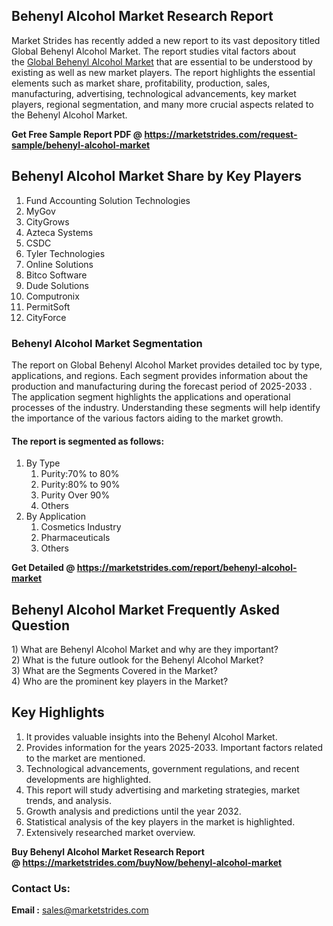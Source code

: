 <h2>Behenyl Alcohol Market Research Report</h2>
<p>Market Strides has recently added a new report to its vast depository titled Global Behenyl Alcohol Market. The report studies vital factors about the&nbsp;<a href="https://marketstrides.com/report/behenyl-alcohol-market">Global Behenyl Alcohol Market</a>&nbsp;that are essential to be understood by existing as well as new market players. The report highlights the essential elements such as market share, profitability, production, sales, manufacturing, advertising, technological advancements, key market players, regional segmentation, and many more crucial aspects related to the Behenyl Alcohol Market.</p>
<p><strong>Get Free Sample Report PDF @&nbsp;<a href="https://marketstrides.com/request-sample/behenyl-alcohol-market">https://marketstrides.com/request-sample/behenyl-alcohol-market</a></strong></p>
<h2><strong>Behenyl Alcohol Market Share by Key Players</strong></h2>
<ol>
<li>Fund Accounting Solution Technologies</li>
<li>MyGov</li>
<li>CityGrows</li>
<li>Azteca Systems</li>
<li>CSDC</li>
<li>Tyler Technologies</li>
<li>Online Solutions</li>
<li>Bitco Software</li>
<li>Dude Solutions</li>
<li>Computronix</li>
<li>PermitSoft</li>
<li>CityForce</li>
</ol>
<h3><strong>Behenyl Alcohol Market Segmentation</strong></h3>
<p>The report on Global Behenyl Alcohol Market provides detailed toc by type, applications, and regions. Each segment provides information about the production and manufacturing during the forecast period of 2025-2033 . The application segment highlights the applications and operational processes of the industry. Understanding these segments will help identify the importance of the various factors aiding to the market growth.</p>
<h4>The report is segmented as follows:</h4>
<ol>
<li>By Type
<ol>
<li>Purity:70% to 80%</li>
<li>Purity:80% to 90%</li>
<li>Purity Over 90%</li>
<li>Others</li>
</ol>
</li>
<li>By Application
<ol>
<li>Cosmetics Industry</li>
<li>Pharmaceuticals</li>
<li>Others</li>
</ol>
</li>
</ol>
<p><strong>Get Detailed @&nbsp;<a href="https://marketstrides.com/report/behenyl-alcohol-market">https://marketstrides.com/report/behenyl-alcohol-market</a></strong></p>
<h2 class=""><strong>Behenyl Alcohol Market Frequently Asked Question</strong></h2>
<div class="">1) What are&nbsp;Behenyl Alcohol Market and why are they important?
<div class="">
<div class="">2) What is the future outlook for the Behenyl Alcohol Market?</div>
</div>
</div>
<div class="">3) What are the Segments Covered in the Market?</div>
<div class="">4) Who are the prominent key players in the Market?</div>
<h2><strong>Key Highlights</strong></h2>
<div class="">
<ol>
<li>It provides valuable insights into the Behenyl Alcohol Market.</li>
<li>Provides information for the years 2025-2033. Important factors related to the market are mentioned.</li>
<li>Technological advancements, government regulations, and recent developments are highlighted.</li>
<li>This report will study advertising and marketing strategies, market trends, and analysis.</li>
<li>Growth analysis and predictions until the year 2032.</li>
<li>Statistical analysis of the key players in the market is highlighted.</li>
<li>Extensively researched market overview.</li>
</ol>
<p><strong>Buy Behenyl Alcohol Market Research Report @&nbsp;<a href="https://marketstrides.com/buyNow/behenyl-alcohol-market">https://marketstrides.com/buyNow/behenyl-alcohol-market</a></strong></p>
<h3>Contact Us:</h3>
<p><strong>Email :</strong> <a href="mailto:sales@marketstrides.com">sales@marketstrides.com</a></p>
</div>
